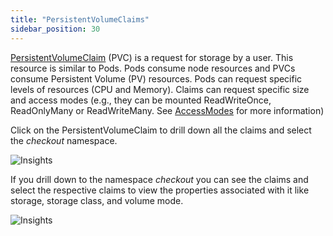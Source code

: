```yaml
---
title: "PersistentVolumeClaims"
sidebar_position: 30
---
```


[PersistentVolumeClaim](https://kubernetes.io/docs/concepts/storage/persistent-volumes/) (PVC) is a request for storage by a user. This resource is similar to Pods. Pods consume node resources and PVCs consume Persistent Volume (PV) resources. Pods can request specific levels of resources (CPU and Memory). Claims can request specific size and access modes (e.g., they can be mounted ReadWriteOnce, ReadOnlyMany or ReadWriteMany. See [AccessModes](https://kubernetes.io/docs/concepts/storage/persistent-volumes/#access-modes) for more information)

Click on the PersistentVolumeClaim to drill down all the claims and select the _checkout_ namespace.

![Insights](/img/resource-view/storage-pvclaim.jpg)

If you drill down to the namespace _checkout_ you can see the claims and select the respective claims to view the properties associated with it like storage, storage class, and volume mode.

![Insights](/img/resource-view/storage-pvclaim-detail2.jpg)
